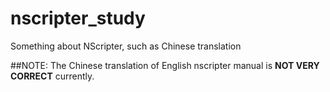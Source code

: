 # nscripter_study
Something about NScripter, such as Chinese translation

##NOTE:
The Chinese translation of English nscripter manual is **NOT VERY CORRECT** currently.  
